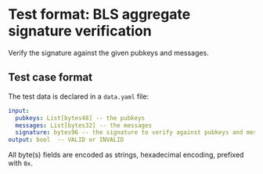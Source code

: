 # Test format: BLS aggregate signature verification

Verify the signature against the given pubkeys and messages.

## Test case format

The test data is declared in a `data.yaml` file:

```yaml
input:
  pubkeys: List[bytes48] -- the pubkeys
  messages: List[bytes32] -- the messages
  signature: bytes96 -- the signature to verify against pubkeys and messages
output: bool  -- VALID or INVALID
```

All byte(s) fields are encoded as strings, hexadecimal encoding, prefixed with `0x`.
